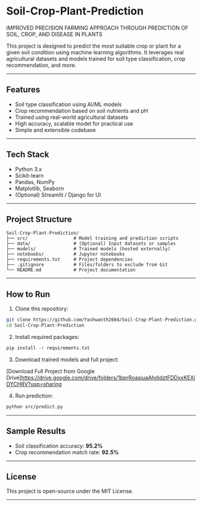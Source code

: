 # Soil-Crop-Plant-Prediction
IMPROVED PRECISION FARMING APPROACH THROUGH PREDICTION OF SOIL, CROP, AND DISEASE IN PLANTS

This project is designed to predict the most suitable crop or plant for a given soil condition using machine learning algorithms. It leverages real agricultural datasets and models trained for soil type classification, crop recommendation, and more.

---

## Features

- Soil type classification using AI/ML models
- Crop recommendation based on soil nutrients and pH
- Trained using real-world agricultural datasets
- High accuracy, scalable model for practical use
- Simple and extensible codebase

---

## Tech Stack

- Python 3.x
- Scikit-learn
- Pandas, NumPy
- Matplotlib, Seaborn
- (Optional) Streamlit / Django for UI

---

## Project Structure

```
Soil-Crop-Plant-Prediction/
├── src/                 # Model training and prediction scripts
├── data/                # (Optional) Input datasets or samples
├── models/              # Trained models (hosted externally)
├── notebooks/           # Jupyter notebooks
├── requirements.txt     # Project dependencies
├── .gitignore           # Files/folders to exclude from Git
└── README.md            # Project documentation
```

---

## How to Run

1. Clone this repository:

```bash
git clone https://github.com/Yashwanth2604/Soil-Crop-Plant-Prediction.git
cd Soil-Crop-Plant-Prediction
```

2. Install required packages:

```bash
pip install -r requirements.txt
```

3. Download trained models and full project:

 [Download Full Project from Google Drive]https://drive.google.com/drive/folders/1bprRoasiuaAhdjdztFDDxxKEXiDYCH8V?usp=sharing

4. Run prediction:

```bash
python src/predict.py
```

---

##  Sample Results

- Soil classification accuracy: **95.2%**
- Crop recommendation match rate: **92.5%**

---

##  License

This project is open-source under the MIT License.

---
